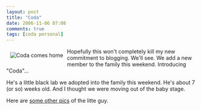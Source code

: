 ```yaml
---
layout: post
title: "Coda"
date: 2006-11-06 07:08
comments: true
tags: [coda personal]
---
```

<img alt="Coda comes home" src="http://ryanw.smugmug.com/photos/109594815_ECBPH-S-1.jpg" style="float:left; padding: 10px;" />
Hopefully this won't completely kill my new commitment to blogging. We'll see. We add a new member to the family this weekend. Introducing "Coda"...

He's a little black lab we adopted into the family this weekend. He's about 7 (or so) weeks old. And I thought we were moving out of the baby stage.

Here are [some other pics](http://ryanw.smugmug.com/gallery/6535015_BCWCc/1/109594815_ECBPH) of the litte guy.